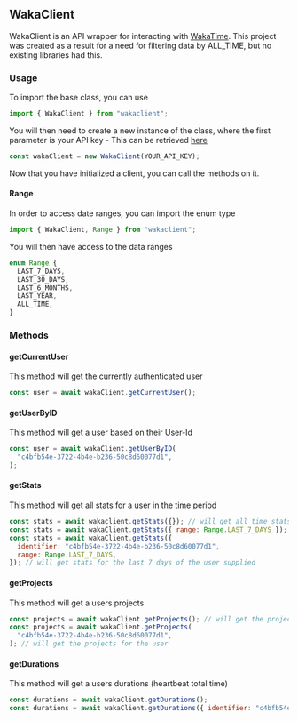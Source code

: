 ## WakaClient

WakaClient is an API wrapper for interacting with [WakaTime](https://wakatime.com). This project was created as a result for a need for filtering data by ALL_TIME, but no existing libraries had this.

### Usage

To import the base class, you can use

```js
import { WakaClient } from "wakaclient";
```

You will then need to create a new instance of the class, where the first parameter is your API key - This can be retrieved [here](https://wakatime.com/settings/api-key)

```js
const wakaClient = new WakaClient(YOUR_API_KEY);
```

Now that you have initialized a client, you can call the methods on it.

#### Range

In order to access date ranges, you can import the enum type

```js
import { WakaClient, Range } from "wakaclient";
```

You will then have access to the data ranges

```ts
enum Range {
  LAST_7_DAYS,
  LAST_30_DAYS,
  LAST_6_MONTHS,
  LAST_YEAR,
  ALL_TIME,
}
```

### Methods

#### getCurrentUser

This method will get the currently authenticated user

```js
const user = await wakaClient.getCurrentUser();
```

#### getUserByID

This method will get a user based on their User-Id

```js
const user = await wakaClient.getUserByID(
  "c4bfb54e-3722-4b4e-b236-50c8d60077d1",
);
```

#### getStats

This method will get all stats for a user in the time period

```js
const stats = await wakaclient.getStats({}); // will get all time stats for the current user
const stats = await wakaClient.getStats({ range: Range.LAST_7_DAYS }); // will get stats for the last 7 days for the current user
const stats = await wakaClient.getStats({
  identifier: "c4bfb54e-3722-4b4e-b236-50c8d60077d1",
  range: Range.LAST_7_DAYS,
}); // will get stats for the last 7 days of the user supplied
```

#### getProjects

This method will get a users projects

```js
const projects = await wakaClient.getProjects(); // will get the projects for the current user
const projects = await wakaClient.getProjects(
  "c4bfb54e-3722-4b4e-b236-50c8d60077d1",
); // will get the projects for the user
```

#### getDurations
This method will get a users durations (heartbeat total time)

```js
const durations = await wakaClient.getDurations();
const durations = await wakaClient.getDurations({ identifier: "c4bfb54e-3722-4b4e-b236-50c8d60077d1", date: new Date(), project: "wakaclient" });
```
